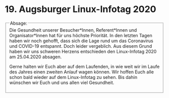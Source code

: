 # 19. Augsburger Linux-Infotag 2020

<fieldset>
<legend>Absage:</legend>
Die Gesundheit unserer Besucher*Innen, Referent*Innen und Organisator*Innen hat
für uns höchste Priorität. In den letzten Tagen haben wir noch gehofft, dass
sich die Lage rund um das Coronavirus und COVID-19 entspannt. Doch leider
vergeblich. Aus diesem Grund haben wir uns schweren Herzens entschieden den
Linux-Infotag 2020 am 25.04.2020 absagen.

Gerne halten wir Euch aber auf dem Laufenden, in wie weit wir im Laufe des Jahres
einen zweiten Anlauf wagen können. Wir hoffen Euch alle schon bald wieder auf
dem Linux-Infotag zu sehen. Bis dahin wünschen wir Euch und uns allen viel
Gesundheit.
</fieldset>

